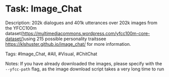 Task: Image_Chat
=================
Description: 202k dialogues and 401k utterances over 202k images from the YFCC100m dataset(https://multimediacommons.wordpress.com/yfcc100m-core-dataset/)using 215 possible personality traitssee https://klshuster.github.io/image_chat/ for more information.

Tags: #Image_Chat, #All, #Visual, #ChitChat

Notes: If you have already downloaded the images, please specify with the `--yfcc-path` flag, as the image download script takes a very long time to run

